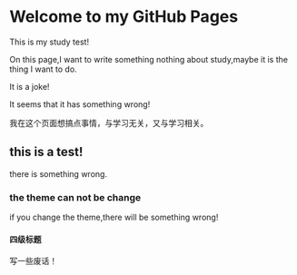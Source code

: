 # Welcome to  my GitHub Pages
This is my study test!

On this page,I want to write something nothing about study,maybe it is the thing I want to do.

It is a joke!

It seems that it has something wrong!

我在这个页面想搞点事情，与学习无关，又与学习相关。

## this is a test!

there is something wrong.
### the theme can not be change
if you change the theme,there will be something wrong!
#### 四级标题
写一些废话！
